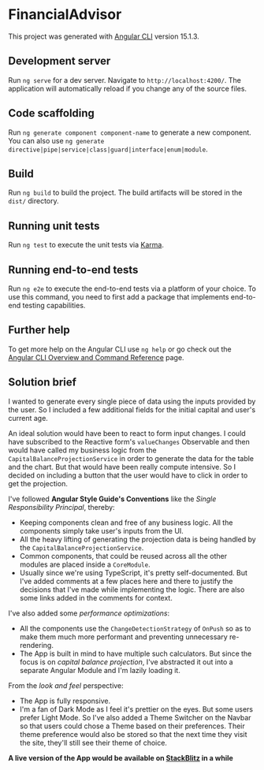 # FinancialAdvisor

This project was generated with [Angular CLI](https://github.com/angular/angular-cli) version 15.1.3.

## Development server

Run `ng serve` for a dev server. Navigate to `http://localhost:4200/`. The application will automatically reload if you change any of the source files.

## Code scaffolding

Run `ng generate component component-name` to generate a new component. You can also use `ng generate directive|pipe|service|class|guard|interface|enum|module`.

## Build

Run `ng build` to build the project. The build artifacts will be stored in the `dist/` directory.

## Running unit tests

Run `ng test` to execute the unit tests via [Karma](https://karma-runner.github.io).

## Running end-to-end tests

Run `ng e2e` to execute the end-to-end tests via a platform of your choice. To use this command, you need to first add a package that implements end-to-end testing capabilities.

## Further help

To get more help on the Angular CLI use `ng help` or go check out the [Angular CLI Overview and Command Reference](https://angular.io/cli) page.

## Solution brief

I wanted to generate every single piece of data using the inputs provided by the user. So I included a few additional fields for the initial capital and user's current age.

An ideal solution would have been to react to form input changes. I could have subscribed to the Reactive form's `valueChanges` Observable and then would have called my business logic from the `CapitalBalanceProjectionService` in order to generate the data for the table and the chart. But that would have been really compute intensive. So I decided on including a button that the user would have to click in order to get the projection.

I've followed **Angular Style Guide's Conventions** like the *Single Responsibility Principal*, thereby:

- Keeping components clean and free of any business logic. All the components simply take user's inputs from the UI.
- All the heavy lifting of generating the projection data is being handled by the `CapitalBalanceProjectionService`.
- Common components, that could be reused across all the other modules are placed inside a `CoreModule`.
- Usually since we're using TypeScript, it's pretty self-documented. But I've added comments at a few places here and there to justify the decisions that I've made while implementing the logic. There are also some links added in the comments for context.

I've also added some *performance optimizations*:

- All the components use the `ChangeDetectionStrategy` of `OnPush` so as to make them much more performant and preventing unnecessary re-rendering.
- The App is built in mind to have multiple such calculators. But since the focus is on _capital balance projection_, I've abstracted it out into a separate Angular Module and I'm lazily loading it.

From the *look and feel* perspective:

- The App is fully responsive.
- I'm a fan of Dark Mode as I feel it's prettier on the eyes. But some users prefer Light Mode. So I've also added a Theme Switcher on the Navbar so that users could chose a Theme based on their preferences. Their theme preference would also be stored so that the next time they visit the site, they'll still see their theme of choice.

**A live version of the App would be available on [StackBlitz](https://stackblitz.com/github/SiddAjmera/AngularFinancialAdvisor) in a while**
